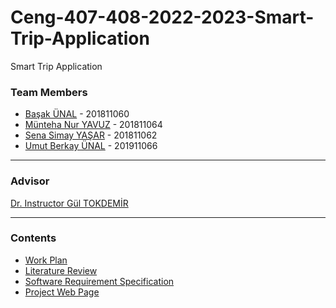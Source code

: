 # Ceng-407-408-2022-2023-Smart-Trip-Application
Smart Trip Application

### Team Members
* [Başak ÜNAL](https://github.com/BasakUnal) - 201811060
* [Münteha Nur YAVUZ](https://github.com/muntehayvz) - 201811064
* [Sena Simay YAŞAR](https://github.com/simayasar) - 201811062
* [Umut Berkay ÜNAL](https://github.com/umutberkayunal) - 201911066

***

### Advisor
[Dr. Instructor Gül TOKDEMİR](http://www.cankaya.edu.tr/akademik_birimler/cv/Dr.%C3%96%C4%9Fr.%C3%9CyesiG%C3%BClTOKDEM%C4%B0R.html)

***

### Contents
* [Work Plan](https://github.com/CankayaUniversity/ceng-407-408-2022-2023-Smart-Trip-Application/wiki/CENG407-Work-Plan)
* [Literature Review](https://github.com/CankayaUniversity/ceng-407-408-2022-2023-Smart-Trip-Application/wiki/Literature-Review)
* [Software Requirement Specification](https://github.com/CankayaUniversity/ceng-407-408-2022-2023-Smart-Trip-Application/wiki/Software-Requirement-Specification-(SRS))
* [Project Web Page](https://ysenasimay.wixsite.com/smart-trip)
